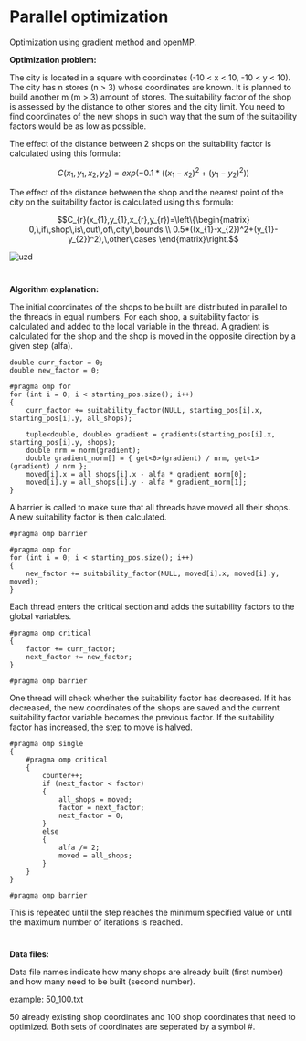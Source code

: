 # Parallel optimization

Optimization using gradient method and openMP.

**Optimization problem:**

The city is located in a square with coordinates (-10 < x < 10, -10 < y < 10). The city has n stores (n > 3) whose coordinates are known. It is planned to build another m (m > 3) amount of stores. The suitability factor of the shop is assessed by the distance to other stores and the city limit. You need to find coordinates of the new shops in such way that the sum of the suitability factors would be as low as possible.

The effect of the distance between 2 shops on the suitability factor is calculated using this formula:

```math
C(x_{1},y_{1},x_{2},y_{2})=exp(-0.1*((x_{1}-x_{2})^2+(y_{1}-y_{2})^2))
```
The effect of the distance between the shop and the nearest point of the city on the suitability factor is calculated using this formula:

```math
C_{r}(x_{1},y_{1},x_{r},y_{r})=\left\{\begin{matrix}
0,\,if\,shop\,is\,out\,of\,city\,bounds
\\ 
0.5*((x_{1}-x_{2})^2+(y_{1}-y_{2})^2),\,other\,cases
\end{matrix}\right.
```

![uzd](https://user-images.githubusercontent.com/60033715/212542930-b2e9972e-da76-40c3-ae88-1a10f330ce3a.png)

#

**Algorithm explanation:**

The initial coordinates of the shops to be built are distributed in parallel to the threads in equal numbers. For each shop, a suitability factor is calculated and added to the local variable in the thread. A gradient is calculated for the shop and the shop is moved in the opposite direction by a given step (alfa).
```
double curr_factor = 0;
double new_factor = 0;

#pragma omp for
for (int i = 0; i < starting_pos.size(); i++)
{
	curr_factor += suitability_factor(NULL, starting_pos[i].x, starting_pos[i].y, all_shops);

	tuple<double, double> gradient = gradients(starting_pos[i].x, starting_pos[i].y, shops);
	double nrm = norm(gradient);
	double gradient_norm[] = { get<0>(gradient) / nrm, get<1>(gradient) / nrm };
	moved[i].x = all_shops[i].x - alfa * gradient_norm[0];
	moved[i].y = all_shops[i].y - alfa * gradient_norm[1];
}
```
A barrier is called to make sure that all threads have moved all their shops. A new suitability factor is then calculated.
```
#pragma omp barrier

#pragma omp for
for (int i = 0; i < starting_pos.size(); i++)
{
	new_factor += suitability_factor(NULL, moved[i].x, moved[i].y, moved);
}
```
Each thread enters the critical section and adds the suitability factors to the global variables.
```
#pragma omp critical
{
	factor += curr_factor;
	next_factor += new_factor;
}

#pragma omp barrier
```
One thread will check whether the suitability factor has decreased. If it has decreased, the new coordinates of the shops are saved and the current suitability factor variable becomes the previous factor. If the suitability factor has increased, the step to move is halved.
```
#pragma omp single
{
	#pragma omp critical
	{
		counter++;
		if (next_factor < factor)
		{
			all_shops = moved;
			factor = next_factor;
			next_factor = 0;
		}
		else
		{
			alfa /= 2;
			moved = all_shops;
		}
	}
}

#pragma omp barrier
```
This is repeated until the step reaches the minimum specified value or until the maximum number of iterations is reached.

#

**Data files:**

Data file names indicate how many shops are already built (first number) and how many need to be built (second number).

example: 
50_100.txt

50 already existing shop coordinates and 100 shop coordinates that need to optimized. Both sets of coordinates are seperated by a symbol #.
